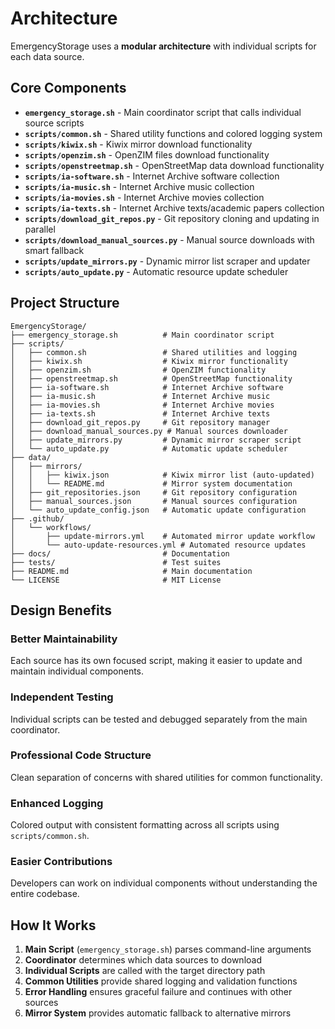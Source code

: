 # Architecture

EmergencyStorage uses a **modular architecture** with individual scripts for each data source.

## Core Components

- **`emergency_storage.sh`** - Main coordinator script that calls individual source scripts
- **`scripts/common.sh`** - Shared utility functions and colored logging system
- **`scripts/kiwix.sh`** - Kiwix mirror download functionality
- **`scripts/openzim.sh`** - OpenZIM files download functionality  
- **`scripts/openstreetmap.sh`** - OpenStreetMap data download functionality
- **`scripts/ia-software.sh`** - Internet Archive software collection
- **`scripts/ia-music.sh`** - Internet Archive music collection
- **`scripts/ia-movies.sh`** - Internet Archive movies collection
- **`scripts/ia-texts.sh`** - Internet Archive texts/academic papers collection
- **`scripts/download_git_repos.py`** - Git repository cloning and updating in parallel
- **`scripts/download_manual_sources.py`** - Manual source downloads with smart fallback
- **`scripts/update_mirrors.py`** - Dynamic mirror list scraper and updater
- **`scripts/auto_update.py`** - Automatic resource update scheduler

## Project Structure

```
EmergencyStorage/
├── emergency_storage.sh          # Main coordinator script
├── scripts/
│   ├── common.sh                 # Shared utilities and logging
│   ├── kiwix.sh                  # Kiwix mirror functionality
│   ├── openzim.sh                # OpenZIM functionality
│   ├── openstreetmap.sh          # OpenStreetMap functionality
│   ├── ia-software.sh            # Internet Archive software
│   ├── ia-music.sh               # Internet Archive music
│   ├── ia-movies.sh              # Internet Archive movies
│   ├── ia-texts.sh               # Internet Archive texts
│   ├── download_git_repos.py     # Git repository manager
│   ├── download_manual_sources.py # Manual sources downloader
│   ├── update_mirrors.py         # Dynamic mirror scraper script
│   └── auto_update.py            # Automatic update scheduler
├── data/
│   ├── mirrors/
│   │   ├── kiwix.json            # Kiwix mirror list (auto-updated)
│   │   └── README.md             # Mirror system documentation
│   ├── git_repositories.json     # Git repository configuration
│   ├── manual_sources.json       # Manual sources configuration
│   └── auto_update_config.json   # Automatic update configuration
├── .github/
│   └── workflows/
│       ├── update-mirrors.yml    # Automated mirror update workflow
│       └── auto-update-resources.yml # Automated resource updates
├── docs/                         # Documentation
├── tests/                        # Test suites
├── README.md                     # Main documentation
└── LICENSE                       # MIT License
```

## Design Benefits

### Better Maintainability
Each source has its own focused script, making it easier to update and maintain individual components.

### Independent Testing
Individual scripts can be tested and debugged separately from the main coordinator.

### Professional Code Structure
Clean separation of concerns with shared utilities for common functionality.

### Enhanced Logging
Colored output with consistent formatting across all scripts using `scripts/common.sh`.

### Easier Contributions
Developers can work on individual components without understanding the entire codebase.

## How It Works

1. **Main Script** (`emergency_storage.sh`) parses command-line arguments
2. **Coordinator** determines which data sources to download
3. **Individual Scripts** are called with the target directory path
4. **Common Utilities** provide shared logging and validation functions
5. **Error Handling** ensures graceful failure and continues with other sources
6. **Mirror System** provides automatic fallback to alternative mirrors

